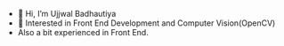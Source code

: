 - 👋 Hi, I’m Ujjwal Badhautiya
- 👀  Interested in Front End Development and Computer Vision(OpenCV)
- Also a bit experienced in Front End.


<!--
Ujjwalbadhautiya/Ujjwalbadhautiya is a ✨ special ✨ repository because its `README.md` (this file) appears on your GitHub profile.
You can click the Preview link to take a look at your changes.
--->
